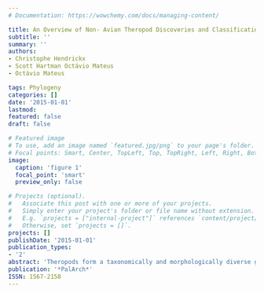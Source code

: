 ```yaml
---
# Documentation: https://wowchemy.com/docs/managing-content/

title: An Overview of Non- Avian Theropod Discoveries and Classification
subtitle: ''
summary: ''
authors:
- Christophe Hendrickx
- Scott Hartman Octávio Mateus
- Octávio Mateus

tags: Phylogeny
categories: []
date: '2015-01-01'
lastmod: 
featured: false
draft: false

# Featured image
# To use, add an image named `featured.jpg/png` to your page's folder.
# Focal points: Smart, Center, TopLeft, Top, TopRight, Left, Right, BottomLeft, Bottom, BottomRight.
image:
  caption: 'figure 1'
  focal_point: 'smart'
  preview_only: false

# Projects (optional).
#   Associate this post with one or more of your projects.
#   Simply enter your project's folder or file name without extension.
#   E.g. `projects = ["internal-project"]` references `content/project/deep-learning/index.md`.
#   Otherwise, set `projects = []`.
projects: []
publishDate: '2015-01-01'
publication_types:
- '2'
abstract: 'Theropods form a taxonomically and morphologically diverse group of dinosaurs that include extant birds. Inferred relationships between theropod clades are complex and have changed dramatically over the past thirty years with the emergence of cladistic techniques. Here, we present a brief historical perspective of theropod discoveries and classification, as well as an overview on the current systematics of non-avian thero-pods. The first scientifically recorded theropod remains dating back to the 17th and 18th centuries come from the Middle Jurassic of Oxfordshire and most likely belong to the megalosaurid Megalosaurus. The latter was the first theropod genus to be named in 1824, and subsequent theropod material found before 1850 can all be referred to megalosauroids. In the fifty years from 1856 to 1906, theropod remains were reported from all continents but Antarctica. The clade Theropoda was erected by Othniel Charles Marsh in 1881, and in its current usage corresponds to an intricate ladder-like organi-zation of ‘family’ to ‘superfamily’ level clades. The earliest definitive theropods come from the Carnian of Argentina, and coelophysoids form the first significant theropod radiation from the Late Triassic to their extinction in the Early Jurassic. Most subsequent theropod clades such as ceratosaurs, allosauroids, tyrannosauroids, ornithomimosaurs, therizinosaurs, oviraptorosaurs, dromaeosaurids, and troodontids persisted until the end of the Cretaceous, though the megalosauroid clade did not extend into the Maas-trichtian. Current debates are focused on the monophyly of deinonychosaurs, the posi-tion of dilophosaurids within coelophysoids, and megaraptorans among neovenatorids. Some recent analyses have suggested a placement of dilophosaurids outside Coelo-physoidea, Megaraptora within Tyrannosauroidea, and a paraphyletic Deinonychosauria with troodontids placed more closely to avialans than dromaeosaurids.'
publication: '*PalArch*'
ISSN: 1567-2158
---
```

